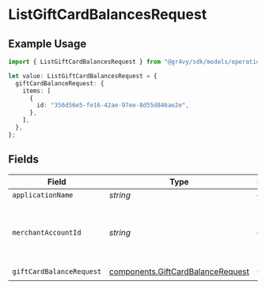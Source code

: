 # ListGiftCardBalancesRequest

## Example Usage

```typescript
import { ListGiftCardBalancesRequest } from "@gr4vy/sdk/models/operations";

let value: ListGiftCardBalancesRequest = {
  giftCardBalanceRequest: {
    items: [
      {
        id: "356d56e5-fe16-42ae-97ee-8d55d846ae2e",
      },
    ],
  },
};
```

## Fields

| Field                                                                                  | Type                                                                                   | Required                                                                               | Description                                                                            |
| -------------------------------------------------------------------------------------- | -------------------------------------------------------------------------------------- | -------------------------------------------------------------------------------------- | -------------------------------------------------------------------------------------- |
| `applicationName`                                                                      | *string*                                                                               | :heavy_minus_sign:                                                                     | N/A                                                                                    |
| `merchantAccountId`                                                                    | *string*                                                                               | :heavy_minus_sign:                                                                     | The ID of the merchant account to use for this request.                                |
| `giftCardBalanceRequest`                                                               | [components.GiftCardBalanceRequest](../../models/components/giftcardbalancerequest.md) | :heavy_check_mark:                                                                     | N/A                                                                                    |
